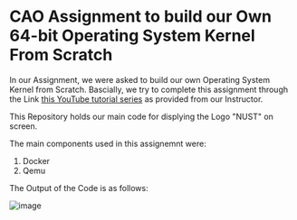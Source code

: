 # CAO Assignment to build our Own 64-bit Operating System Kernel From Scratch

In our Assignment, we were asked to build our own Operating System Kernel from Scratch.
Bascially, we try to complete this assignment through the Link [this YouTube tutorial series](https://www.youtube.com/playlist?list=PLZQftyCk7_SeZRitx5MjBKzTtvk0pHMtp) as provided from our Instructor.

This Repository holds our main code for displying the Logo "NUST" on screen.


The main components used in this assignemnt were:
1. Docker
2. Qemu


The Output of the Code is as follows:



![image](https://user-images.githubusercontent.com/62289290/115368585-a7821b00-a1e0-11eb-96ed-71ac85d31115.png)



